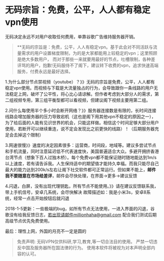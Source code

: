 # 无码宗旨：免费，公平，人人都有稳定vpn使用

无码决定永远不对用户收取任何费用，单靠谷歌广告维持服务器开销。
> **无码的宗旨是：免费，公平，人人有稳定vpn。基于此会对不同活跃与流量需求的用户设置梯度限制，为的是大家都能用上较稳定的vpn；这里照顾是绝大多数用户，
而对于那些一来就要用最好的节点，吐槽限制，各种差评骂的用户，抱歉!无码服侍不了阁下，建议转下收费的vpn，追求快速高端服务，付费永远是最好选择。

1.为什么部分节点禁视频（youtube）？》》无码的宗旨是免费，公平，人人都有稳定vpn使用。而视频与下载是大流量独占的行为，会导致跟你一条线路的用户无法稳定上网，破坏了公平性，将心比心请谅解。但作者考虑到大部分人的需求，第二组视频专用，第三组平衡型都可以看视频，但建议阁下视频主要用第二组。

2.问什么每使用半个多小时会断开网络？》》服务器连接数是有限的，长时间连接线路会增加服务器的压力导致宕机（这也是阁下用其他vpn不稳定的原因之一），为了给后面的人能有见识世界的机会，只能这样做。相信这个时间足够大部分用户使用，若断开可以继续重连，说不定会发现比之前更快的线路）！（后期服务器充足会去掉这个限制）

3.网速很慢》》速度的决定因素很多：运营商，时间段，地域等。建议多尝试节点和手机流量，同时注意延迟低不代表速度快，美国普遍适合大众。多避开拥挤香港台湾节点（想象下百人过独木桥）。每个免费vpn都不能保证随时随地能达到1m/s以上速度，若有请告诉我。人生保持适中的期望值才能持久幸福。而我只能尽自己最大的能力达到200k/s左右让阁下社交软件都可正常运行。但如果不能上，**邮件我不要随意在市场给差评**，邮件会尽快处理，在界面→更多→建议反馈

4.闪退，白屏，没有出现代理钥匙，所有节点不能使用。》》请在建议反馈联系我，带上手机信号，安卓几系统，会尽快解决
故障描述如：我是小米3s，安卓8系统，经常一点击开始按钮后就闪退

2018-1-5更新：一些极端的bug，如所有节点无法使用，一进入界面的闪退，谷歌没有给我反馈日志，若出现请邮件millionhaha@gmail.com 配合我们测试后期高级节点优先免费使用。

最后：理性上网，外国的月亮不一定是圆的
> 免责声明:
无码VPN仅供科研,学习,教育,等一切合法目的使用。
严禁一切违反中国及服务器所在国法律的行为。
使用本软件将被视为对本声明全部内容的认可。
